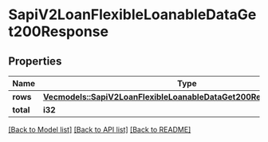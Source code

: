 # SapiV2LoanFlexibleLoanableDataGet200Response

## Properties

Name | Type | Description | Notes
------------ | ------------- | ------------- | -------------
**rows** | [**Vec<models::SapiV2LoanFlexibleLoanableDataGet200ResponseRowsInner>**](_sapi_v2_loan_flexible_loanable_data_get_200_response_rows_inner.md) |  | 
**total** | **i32** |  | 

[[Back to Model list]](../README.md#documentation-for-models) [[Back to API list]](../README.md#documentation-for-api-endpoints) [[Back to README]](../README.md)


